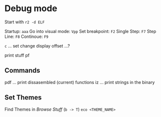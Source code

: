 # Debug mode
Start with
`r2 -d ELF`

Startup: `aaa`
Go into visual mode: `Vpp`
Set breakpoint: `F2`
Single Step: `F7`
Step Line: `F8`
Continoue: `F9`

`c` ... set change display offset ...?

print stuff
pf <FORMAT> <ADDR>

## Commands
pdf ... print dissasembled (current) functions
iz ... print strings in the binary

## Set Themes
Find Themes in *Browse Stuff* (`b -> T`)
`
eco <THEME_NAME>
`



